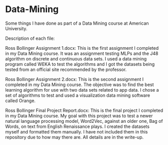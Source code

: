 # Data-Mining
Some things I have done as part of a Data Mining course at American University.

Description of each file:

Ross Bollinger Assignment 1.docx: This is the first assignment I completed in my Data Mining course. It was an assignment testing MLPs and
the J48 algorithm on discrete and continuous data sets. I used a data mining program called WEKA to test the algorithms and I got the
datasets being tested from an official site recommended by the professor. 

Ross Bollinger Assignment 2.docx: This is the second assignment I completed in my Data Mining course. The objective was to find the best
learning algorithm for use with two data sets related to app data. I chose a set of algorithms to test and used a visualization data mining
software called Orange.

Ross Bollinger Final Project Report.docx: This is the final project I completed in my Data Mining course. My goal with this project was to
test a newer natural language processing model, Word2Vec, against an older one, Bag of Words, on text from English Renaissance plays. I
created the datasets myself and formatted them manually. I have not included them in this repository due to how may there are.
All details are in the write-up.
